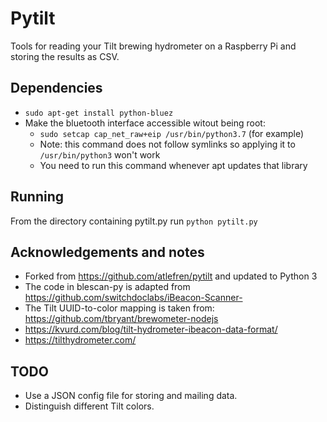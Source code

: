 # Pytilt

Tools for reading your Tilt brewing hydrometer on a Raspberry Pi and storing the results as CSV.

## Dependencies

* ```sudo apt-get install python-bluez```
* Make the bluetooth interface accessible witout being root: 
  * ```sudo setcap cap_net_raw+eip /usr/bin/python3.7``` (for example)
  * Note: this command does not follow symlinks so applying it to ```/usr/bin/python3``` won't work
  * You need to run this command whenever apt updates that library
## Running

From the directory containing pytilt.py run `python pytilt.py`

## Acknowledgements and notes

* Forked from https://github.com/atlefren/pytilt and updated to Python 3
* The code in blescan-py is adapted from https://github.com/switchdoclabs/iBeacon-Scanner-
* The Tilt UUID-to-color mapping is taken from: https://github.com/tbryant/brewometer-nodejs
* https://kvurd.com/blog/tilt-hydrometer-ibeacon-data-format/
* https://tilthydrometer.com/

## TODO

* Use a JSON config file for storing and mailing data.
* Distinguish different Tilt colors.
